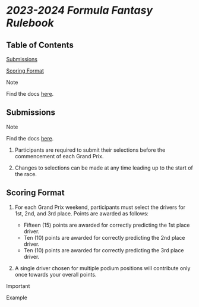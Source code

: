 
#  _2023-2024 Formula Fantasy Rulebook_

  
## Table of Contents

[Submissions](#submissions)

[Scoring Format](#scoring-format)

> [!NOTE]
> Find the docs [here](http://example.com/).

## Submissions

> [!NOTE]
> Find the docs [here](http://example.com/).

1) Participants are required to submit their selections before the commencement of each Grand Prix.<br>

2) Changes to selections can be made at any time leading up to the start of the race.

## Scoring Format

1) For each Grand Prix weekend, participants must select the drivers for 1st, 2nd, and 3rd place. Points are awarded as follows:
	- Fifteen (15) points are awarded for correctly predicting the 1st place driver.
	- Ten (10) points are awarded for correctly predicting the 2nd place driver.
	- Ten (10) points are awarded for correctly predicting the 3rd place driver.

2) A single driver chosen for multiple podium positions will contribute only once towards your overall points.

> [!IMPORTANT]
> Example 
